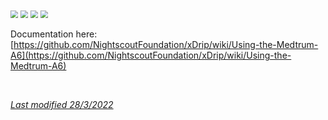 <img src="../../images/hamburger_menu.png" style="zoom:75%;" />  
<img src="../../images/M-S.png" style="zoom:75%;" />  
<img src="../../images/M-S-HDS.png" style="zoom:75%;" />  
<img src="../images/M-S-HDSlistI.png" style="zoom:75%;" />

Documentation here: [https://github.com/NightscoutFoundation/xDrip/wiki/Using-the-Medtrum-A6](https://github.com/NightscoutFoundation/xDrip/wiki/Using-the-Medtrum-A6)

</br>

[*Last modified 28/3/2022*](https://github.com/NightscoutFoundation/xDrip/releases/tag/2022.03.27)
